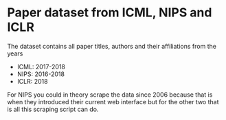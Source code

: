 # Paper dataset from ICML, NIPS and ICLR

The dataset contains all paper titles, authors and their affiliations from the
years

- ICML: 2017-2018
- NIPS: 2016-2018
- ICLR: 2018

For NIPS you could in theory scrape the data since 2006 because that is when
they introduced their current web interface but for the other two that is all
this scraping script can do.
